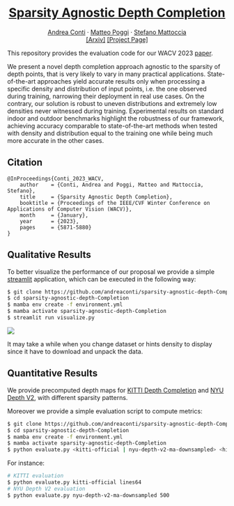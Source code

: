<h1 align="center">
<a href=https://openaccess.thecvf.com/content/WACV2023/html/Conti_Sparsity_Agnostic_Depth_Completion_WACV_2023_paper.html>Sparsity Agnostic Depth Completion</a>
</h1>

<p>
<div align="center">
    <a href="https://andreaconti.github.io">Andrea Conti</a>
    &middot;
    <a href="https://mattpoggi.github.io">Matteo Poggi</a>
    &middot;
    <a href="http://vision.deis.unibo.it/~smatt/Site/Home.html">Stefano Mattoccia</a>
</div>
<div align="center">
    <a href="https://arxiv.org/pdf/2212.00790.pdf">[Arxiv]</a>
    <a href="https://andreaconti.github.io/projects/sparsity_agnostic_depth_completion/">[Project Page]</a>
</div>
</p>

This repository provides the evaluation code for our WACV 2023 [paper](https://openaccess.thecvf.com/content/WACV2023/html/Conti_Sparsity_Agnostic_Depth_Completion_WACV_2023_paper.html).

We present a novel depth completion approach agnostic to the sparsity of depth points, that is very likely to vary in many practical applications. State-of-the-art approaches yield accurate results only when processing a specific density and distribution of input points, i.e. the one observed during training, narrowing their deployment in real use cases. On the contrary, our solution is robust to uneven distributions and extremely low densities never witnessed during training. Experimental results on standard indoor and outdoor benchmarks highlight the robustness of our framework, achieving accuracy comparable to state-of-the-art methods when tested with density and distribution equal to the training one while being much more accurate in the other cases.

## Citation

```
@InProceedings{Conti_2023_WACV,
    author    = {Conti, Andrea and Poggi, Matteo and Mattoccia, Stefano},
    title     = {Sparsity Agnostic Depth Completion},
    booktitle = {Proceedings of the IEEE/CVF Winter Conference on Applications of Computer Vision (WACV)},
    month     = {January},
    year      = {2023},
    pages     = {5871-5880}
}
```

## Qualitative Results

To better visualize the performance of our proposal we provide a simple [streamlit](https://streamlit.io) application, which can be executed in the following way:

```bash
$ git clone https://github.com/andreaconti/sparsity-agnostic-depth-Completion
$ cd sparsity-agnostic-depth-Completion
$ mamba env create -f environment.yml
$ mamba activate sparsity-agnostic-depth-Completion
$ streamlit run visualize.py
```

![](https://github.com/andreaconti/sparsity-agnostic-depth-completion/blob/master/readme_assets/visualize-demo.gif)

It may take a while when you change dataset or hints density to display since it have to download and unpack the data.

## Quantitative Results

We provide precomputed depth maps for [KITTI Depth Completion](https://github.com/andreaconti/sparsity-agnostic-depth-completion/releases/download/v0.1.0/kitti-official.tar) and [NYU Depth V2](https://github.com/andreaconti/sparsity-agnostic-depth-completion/releases/download/v0.1.0/nyu-depth-v2-ma-downsampled.tar), with different sparsity patterns.

Moreover we provide a simple evaluation script to compute metrics:

```bash
$ git clone https://github.com/andreaconti/sparsity-agnostic-depth-Completion
$ cd sparsity-agnostic-depth-Completion
$ mamba env create -f environment.yml
$ mamba activate sparsity-agnostic-depth-Completion
$ python evaluate.py <kitti-official | nyu-depth-v2-ma-downsampled> <hints density>
```

For instance:

```bash
# KITTI evaluation
$ python evaluate.py kitti-official lines64
# NYU Depth V2 evaluation
$ python evaluate.py nyu-depth-v2-ma-downsampled 500
```